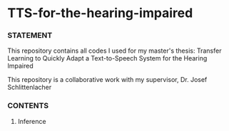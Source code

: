 # TTS-for-the-hearing-impaired
### STATEMENT ###
This repository contains all codes I used for my master's thesis: Transfer Learning to Quickly Adapt a Text-to-Speech System for the Hearing Impaired

This repository is a collaborative work with my supervisor, Dr. Josef Schlittenlacher

### CONTENTS ###
1. Inference 
